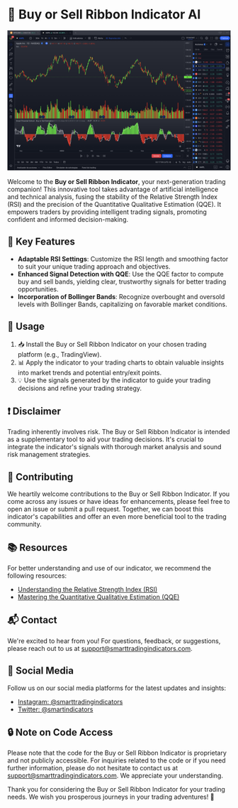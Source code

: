 # 🚀 Buy or Sell Ribbon Indicator AI

![Buy or Sell Estimation](Buy%20or%20Sell%20Estimation%201D.png)

Welcome to the **Buy or Sell Ribbon Indicator**, your next-generation trading companion! This innovative tool takes advantage of artificial intelligence and technical analysis, fusing the stability of the Relative Strength Index (RSI) and the precision of the Quantitative Qualitative Estimation (QQE). It empowers traders by providing intelligent trading signals, promoting confident and informed decision-making.

## 🎯 Key Features

- **Adaptable RSI Settings**: Customize the RSI length and smoothing factor to suit your unique trading approach and objectives.
- **Enhanced Signal Detection with QQE**: Use the QQE factor to compute buy and sell bands, yielding clear, trustworthy signals for better trading opportunities.
- **Incorporation of Bollinger Bands**: Recognize overbought and oversold levels with Bollinger Bands, capitalizing on favorable market conditions.

## 🔧 Usage

1. 📥 Install the Buy or Sell Ribbon Indicator on your chosen trading platform (e.g., TradingView).
2. 📊 Apply the indicator to your trading charts to obtain valuable insights into market trends and potential entry/exit points.
3. 💡 Use the signals generated by the indicator to guide your trading decisions and refine your trading strategy.

## ❗ Disclaimer

Trading inherently involves risk. The Buy or Sell Ribbon Indicator is intended as a supplementary tool to aid your trading decisions. It's crucial to integrate the indicator's signals with thorough market analysis and sound risk management strategies.

## 🤝 Contributing

We heartily welcome contributions to the Buy or Sell Ribbon Indicator. If you come across any issues or have ideas for enhancements, please feel free to open an issue or submit a pull request. Together, we can boost this indicator's capabilities and offer an even more beneficial tool to the trading community.

## 📚 Resources

For better understanding and use of our indicator, we recommend the following resources:

- [Understanding the Relative Strength Index (RSI)](https://www.investopedia.com/terms/r/rsi.asp)
- [Mastering the Quantitative Qualitative Estimation (QQE)](https://www.mql5.com/en/code)

## 📬 Contact

We're excited to hear from you! For questions, feedback, or suggestions, please reach out to us at [support@smarttradingindicators.com](mailto:support@smarttradingindicators.com).

## 📱 Social Media

Follow us on our social media platforms for the latest updates and insights:

- [Instagram: @smarttradingindicators](https://instagram.com/smarttradingindicators?igshid=OGQ5ZDc2ODk2ZA==)
- [Twitter: @smartindicators](https://twitter.com/smartindicators)

## 🔒 Note on Code Access

Please note that the code for the Buy or Sell Ribbon Indicator is proprietary and not publicly accessible. For inquiries related to the code or if you need further information, please do not hesitate to contact us at [support@smarttradingindicators.com](mailto:support@smarttradingindicators.com). We appreciate your understanding.

Thank you for considering the Buy or Sell Ribbon Indicator for your trading needs. We wish you prosperous journeys in your trading adventures! 🎉

